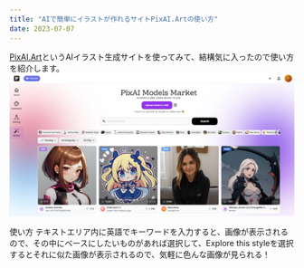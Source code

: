 ```yaml
---
title: "AIで簡単にイラストが作れるサイトPixAI.Artの使い方"
date: 2023-07-07
---
```

[PixAI.Art](https://pixai.art)というAIイラスト生成サイトを使ってみて、結構気に入ったので使い方を紹介します。
![PixAI.Art](/assets/pixai-art.png)

使い方
テキストエリア内に英語でキーワードを入力すると、画像が表示されるので、その中にベースにしたいものがあれば選択して、Explore this styleを選択するとそれに似た画像が表示されるので、気軽に色んな画像が見られる！